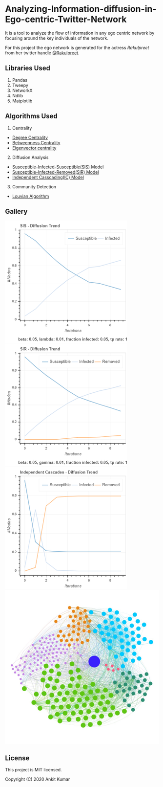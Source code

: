 # Analyzing-Information-diffusion-in-Ego-centric-Twitter-Network

It is a tool to analyze the flow of information in any ego centric network by focusing around the key individuals of the network.

For this project the ego network is generated for the actress *Rakulpreet* from her twitter handle [@Rakulpreet](https://twitter.com/Rakulpreet?ref_src=twsrc%5Egoogle%7Ctwcamp%5Eserp%7Ctwgr%5Eauthor).

## Libraries Used
1. Pandas
2. Tweepy
3. NetworkX
4. Ndlib
5. Matplotlib

## Algorithms Used
1. Centrality
* [Degree Centrality](https://link.springer.com/article/10.1007/s13278-018-0493-2)
* [Betweenness Centrality](https://link.springer.com/article/10.1007/s13278-018-0493-2)
* [Eigenvector centrality](https://link.springer.com/article/10.1007/s13278-018-0493-2)

2. Diffusion Analysis
* [Susceptible-Infected-Susceptible(SIS) Model](https://ndlib.readthedocs.io/en/latest/reference/models/epidemics/SIS.html)
* [Susceptible-Infected-Removed(SIR) Model](https://ndlib.readthedocs.io/en/latest/reference/models/epidemics/SIR.html)
* [Independent Casscading(IC) Model](https://ndlib.readthedocs.io/en/latest/reference/models/epidemics/IndependentCascades.html)

3. Community Detection
* [Louvian Algorithm](https://towardsdatascience.com/louvain-algorithm-93fde589f58c)

## Gallery
![](results/SIS/SISwithbet_cent.png "SIS with bet cent")![](results/SIR/SIRwithbet_cent.png "SIR with bet cent")![](results/IC/ICwithbet_cent.png "IC with bet cent")![](results/community/community.jpg "detected communities")
## License
This project is MIT licensed.

Copyright (C) 2020 Ankit Kumar
